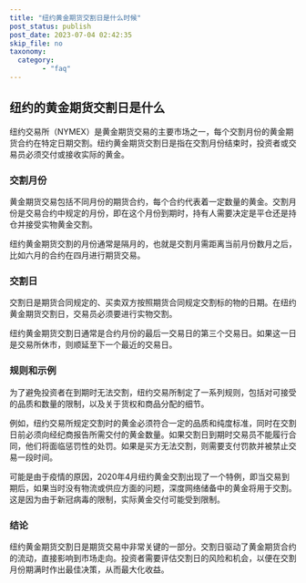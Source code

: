 ```yaml
---
title: "纽约黄金期货交割日是什么时候"
post_status: publish
post_date: 2023-07-04 02:42:35
skip_file: no
taxonomy:
  category:
        - "faq"
---
```


## 纽约的黄金期货交割日是什么

纽约交易所（NYMEX）是黄金期货交易的主要市场之一，每个交割月份的黄金期货合约在特定日期交割。纽约黄金期货交割日是指在交割月份结束时，投资者或交易员必须交付或接收实际的黄金。

### 交割月份

黄金期货交易包括不同月份的期货合约，每个合约代表着一定数量的黄金。交割月份是交易合约中规定的月份，即在这个月份到期时，持有人需要决定是平仓还是持仓并接受实物黄金交割。

纽约黄金期货交割的月份通常是隔月的，也就是交割月需距离当前月份数月之后，比如六月的合约在四月进行期货交易。

### 交割日

交割日是期货合同规定的、买卖双方按照期货合同规定交割标的物的日期。在纽约黄金期货交割日，交易员必须要进行实物交割。

纽约黄金期货交割日通常是合约月份的最后一交易日的第三个交易日。如果这一日是交易所休市，则顺延至下一个最近的交易日。

### 规则和示例

为了避免投资者在到期时无法交割，纽约交易所制定了一系列规则，包括对可接受的品质和数量的限制，以及关于货权和商品分配的细节。

例如，纽约交易所规定交割时的黄金必须符合一定的品质和纯度标准，同时在交割日前必须向经纪商报告所需交付的黄金数量。如果交割日到期时交易员不能履行合同，他们将面临惩罚性的处罚。如果是买方无法交割，则需要支付罚款并被禁止交易一段时间。

可能是由于疫情的原因，2020年4月纽约黄金交割出现了一个特例，即当交易到期后，如果当时没有物流或供应方面的问题，深度网络储备中的黄金将用于交割。这是因为由于新冠病毒的限制，实际黄金交付可能受到限制。

### 结论

纽约黄金期货交割日是期货交易中非常关键的一部分。交割日驱动了黄金期货合约的流动，直接影响到市场走向。投资者需要评估交割日的风险和机会，以便在交割月份期满时作出最佳决策，从而最大化收益。
